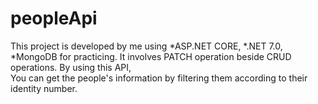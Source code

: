 # peopleApi
This project is developed by me using \*ASP.NET CORE, *.NET 7.0, *MongoDB for practicing. It involves PATCH operation beside CRUD operations. By using this API,\
You can get the people's information by filtering them according to their identity number.
